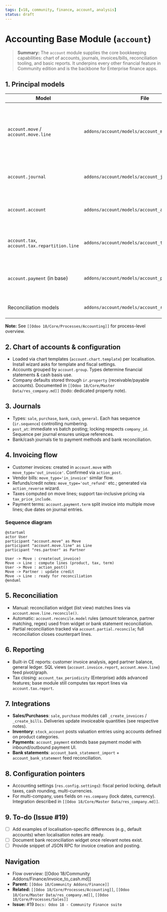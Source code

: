 ```yaml
---
tags: [v18, community, finance, account, analysis]
status: draft
---
```


# Accounting Base Module (`account`)

> **Summary:** The `account` module supplies the core bookkeeping capabilities: chart of accounts, journals, invoices/bills, reconciliation tooling, and basic reports. It underpins every other financial feature in Community edition and is the backbone for Enterprise finance apps.

## 1. Principal models

| Model | File | Responsibilities |
|-------|------|------------------|
| `account.move` / `account.move.line` | `addons/account/models/account_move.py` | Accounting documents and ledger lines (invoices, bills, journal entries). Handle posting, tax computation, locking. |
| `account.journal` | `addons/account/models/account_journal.py` | Journals with sequences, default accounts, posting control. |
| `account.account` | `addons/account/models/account_account.py` | Chart of accounts. Store type, tags, company, tax settings. |
| `account.tax`, `account.tax.repartition.line` | `addons/account/models/account_tax.py` | Tax computation and repartition (base/tax accounts). |
| `account.payment` (in base) | `addons/account/models/account_payment.py` | Payment documents (mostly extended by `account_payment` module). |
| Reconciliation models | `addons/account/models/account_reconcile_model.py` | Auto reconciliation templates.

**Note:** See `[[Odoo 18/Core/Processes/Accounting]]` for process-level overview.

## 2. Chart of accounts & configuration
- Loaded via chart templates (`account.chart.template`) per localisation. Install wizard asks for template and fiscal settings.
- Accounts grouped by `account.group`. Types determine financial statements & cash basis use.
- Company defaults stored through `ir.property` (receivable/payable accounts). Documented in `[[Odoo 18/Core/Master Data/res_company.md]]` (todo: dedicated property note).

## 3. Journals
- Types: `sale`, `purchase`, `bank`, `cash`, `general`. Each has sequence (`ir.sequence`) controlling numbering.
- `post_at`: immediate vs batch posting; locking respects `company_id`. Sequence per journal ensures unique references.
- Bank/cash journals tie to payment methods and bank reconciliation.

## 4. Invoicing flow
- Customer invoices: created in `account.move` with `move_type='out_invoice'`. Confirmed via `action_post`.
- Vendor bills: `move_type='in_invoice'` similar flow.
- Refunds/credit notes: `move_type='out_refund'` etc.; generated via `action_reverse` wizard.
- Taxes computed on move lines; support tax-inclusive pricing via `tax_price_include`.
- Payment terms: `account.payment.term` split invoice into multiple move lines; due dates on journal entries.

### Sequence diagram
```plantuml
@startuml
actor User
participant "account.move" as Move
participant "account.move.line" as Line
participant "res.partner" as Partner

User -> Move : create(out_invoice)
Move -> Line : compute lines (product, tax, term)
User -> Move : action_post()
Move -> Partner : update credit
Move -> Line : ready for reconciliation
@enduml
```

## 5. Reconciliation
- Manual: reconciliation widget (list view) matches lines via `account.move.line.reconcile()`.
- Automatic: `account.reconcile.model` rules (amount tolerance, partner matching, regex) used from widget or bank statement reconciliation.
- Partial reconciliation tracked via `account.partial.reconcile`; full reconciliation closes counterpart lines.

## 6. Reporting
- Built-in CE reports: customer invoice analysis, aged partner balance, general ledger. SQL views (`account.invoice.report`, `account.move.line`) feed pivot/graph.
- Tax closing: `account_tax_periodicity` (Enterprise) adds advanced features; base module still computes tax report lines via `account.tax.report`.

## 7. Integrations
- **Sales/Purchases**: `sale`, `purchase` modules call `_create_invoices` / `_create_bills`. Deliveries update invoiceable quantities (see respective notes).
- **Inventory**: `stock_account` posts valuation entries using accounts defined on product categories.
- **Payments**: `account_payment` extends base payment model with inbound/outbound payment UI.
- **Bank statements**: `account_bank_statement_import` + `account_bank_statement` feed reconciliation.

## 8. Configuration pointers
- Accounting settings (`res.config.settings`): fiscal period locking, default taxes, cash rounding, multi-currencies.
- For multi-company, uses fields on `res.company` (lock dates, currency). Integration described in `[[Odoo 18/Core/Master Data/res_company.md]]`.

## 9. To-do (Issue #19)
- [ ] Add examples of localisation-specific differences (e.g., default accounts) when localisation notes are ready.
- [ ] Document bank reconciliation widget once relevant notes exist.
- [ ] Provide snippet of JSON RPC for invoice creation and posting.

## Navigation
- Flow overview: [[Odoo 18/Community Addons/Finance/invoice_to_cash.md]]
- **Parent:** `[[Odoo 18/Community Addons/Finance]]`
- **Related:** `[[Odoo 18/Core/Processes/Accounting]]`, `[[Odoo 18/Core/Master Data/res_company.md]]`, `[[Odoo 18/Core/Processes/Sales]]`
- **Issue:** #19 `Docs: Odoo 18 - Community Finance suite`
